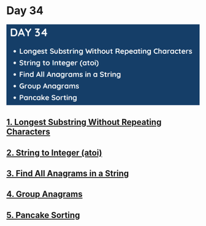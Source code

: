 # Day 34

![](../images/day34.png)

## [1. Longest Substring Without Repeating Characters](3.%20Longest%20Substring%20Without%20Repeating%20Characters.md)

## [2. String to Integer (atoi)](8.%20String%20to%20Integer%20(atoi).md)

## [3. Find All Anagrams in a String](438.%20Find%20All%20Anagrams%20in%20a%20String.md)

## [4. Group Anagrams]()

## [5. Pancake Sorting]()